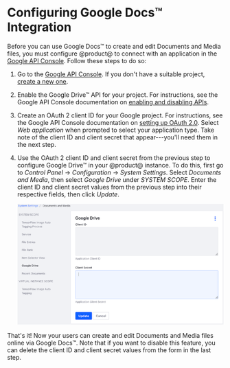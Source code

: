 # Configuring Google Docs™ Integration [](id=configuring-google-docs-integration)

Before you can use Google Docs&trade; to create and edit Documents and Media 
files, you must configure @product@ to connect with an application in the 
[Google API Console](https://console.developers.google.com). 
Follow these steps to do so:

1.  Go to the
    [Google API Console](https://console.developers.google.com). 
    If you don't have a suitable project, 
    [create a new one](https://support.google.com/googleapi/answer/6251787?hl=en&ref_topic=7014522). 

2.  Enable the Google Drive&trade; API for your project. For instructions, see 
    the Google API Console documentation on 
    [enabling and disabling APIs](https://support.google.com/googleapi/answer/6158841). 

3.  Create an OAuth 2 client ID for your Google project. For instructions, see 
    the Google API Console documentation on 
    [setting up OAuth 2.0](https://support.google.com/googleapi/answer/6158849). 
    Select *Web application* when prompted to select your application type. Take 
    note of the client ID and client secret that appear---you'll need them in 
    the next step. 

4.  Use the OAuth 2 client ID and client secret from the previous step to 
    configure Google Drive&trade; in your @product@ instance. To do this, first 
    go to *Control Panel* &rarr; *Configuration* &rarr; *System Settings*. 
    Select *Documents and Media*, then select *Google Drive* under 
    *SYSTEM SCOPE*. Enter the client ID and client secret values from the 
    previous step into their respective fields, then click *Update*. 

    ![Figure 1: Enter your Google project's OAuth 2 client ID and client secret.](../../../../images/google-drive-system-settings.png)

That's it! Now your users can create and edit Documents and Media files online 
via Google Docs&trade;. Note that if you want to disable this feature, you can 
delete the client ID and client secret values from the form in the last step. 

